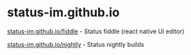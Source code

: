# status-im.github.io

[status-im.github.io/fiddle](https://status-im.github.io/fiddle) - Status fiddle (react native UI editor)

[status-im.github.io/nightly](https://status-im.github.io/nightly) - Status nightly builds

